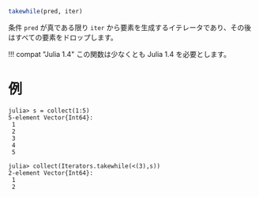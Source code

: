 ```julia
takewhile(pred, iter)
```

条件 `pred` が真である限り `iter` から要素を生成するイテレータであり、その後はすべての要素をドロップします。

!!! compat "Julia 1.4"
    この関数は少なくとも Julia 1.4 を必要とします。


# 例

```jldoctest
julia> s = collect(1:5)
5-element Vector{Int64}:
 1
 2
 3
 4
 5

julia> collect(Iterators.takewhile(<(3),s))
2-element Vector{Int64}:
 1
 2
```
